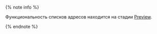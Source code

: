 {% note info %}

Функциональность списков адресов находится на стадии [Preview](../../overview/concepts/launch-stages.md).

{% endnote %}